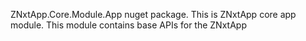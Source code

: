 ZNxtApp.Core.Module.App nuget package. This is ZNxtApp core app module. This module contains base APIs for the ZNxtApp